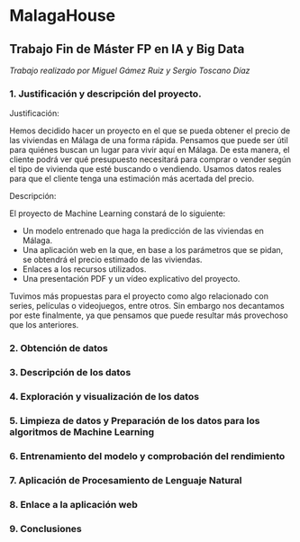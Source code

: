 # **MalagaHouse**

## Trabajo Fin de Máster FP en IA y Big Data

*Trabajo realizado por Miguel Gámez Ruiz y Sergio Toscano Díaz*

### 1. Justificación y descripción del proyecto.

Justificación:

Hemos decidido hacer un proyecto en el que se pueda obtener el precio de las viviendas en Málaga de una forma rápida. Pensamos que puede ser útil para quiénes buscan un lugar para vivir aquí en Málaga. 
De esta manera, el cliente podrá ver qué presupuesto necesitará para comprar o vender según el tipo de vivienda que esté buscando o vendiendo. 
Usamos datos reales para que el cliente tenga una estimación más acertada del precio.

Descripción:

El proyecto de Machine Learning constará de lo siguiente:

- Un modelo entrenado que haga la predicción de las viviendas en Málaga.
- Una aplicación web en la que, en base a los parámetros que se pidan, se obtendrá el precio estimado de las viviendas.
- Enlaces a los recursos utilizados.
- Una presentación PDF y un vídeo explicativo del proyecto.

Tuvimos más propuestas para el proyecto como algo relacionado con series, películas o videojuegos, entre otros. Sin embargo nos decantamos por este finalmente, ya que pensamos que puede resultar más provechoso que los anteriores.

### 2. Obtención de datos
### 3. Descripción de los datos
### 4. Exploración y visualización de los datos
### 5. Limpieza de datos y Preparación de los datos para los algoritmos de Machine Learning
### 6. Entrenamiento del modelo y comprobación del rendimiento
### 7. Aplicación de Procesamiento de Lenguaje Natural
### 8. Enlace a la aplicación web
### 9. Conclusiones
